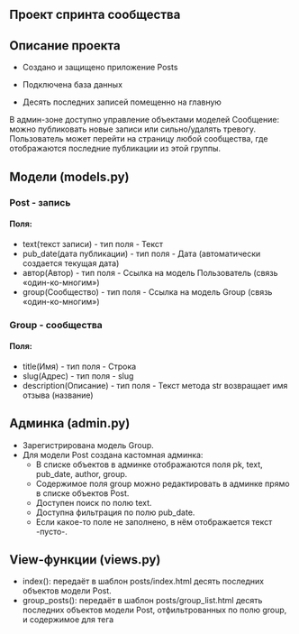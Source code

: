 ## Проект спринта сообщества
## Описание проекта

- Создано и защищено приложение Posts

- Подключена база данных

- Десять последних записей помещенно на главную

В админ-зоне доступно управление объектами моделей Сообщение: можно публиковать новые записи или сильно/удалять тревогу. Пользователь может перейти на страницу любой сообщества, где отображаются последние публикации из этой группы.

## Модели (models.py)
### Post - запись
#### Поля:
- text(текст записи) - тип поля - Текст
- pub_date(дата публикации) - тип поля - Дата (автоматически создается текущая дата)
- автор(Автор) - тип поля - Ссылка на модель Пользователь (связь «один-ко-многим»)
- group(Сообщество) - тип поля - Ссылка на модель Group (связь «один-ко-многим»)

### Group - сообщества
#### Поля:
- title(Имя) - тип поля - Строка
- slug(Адрес) - тип поля - slug
- description(Описание) - тип поля - Текст метода str возвращает имя отзыва (название)

## Админка (admin.py)
- Зарегистрирована модель Group.
- Для модели Post создана кастомная админка:
    - В списке объектов в админке отображаются поля pk, text, pub_date, author, group.
    - Содержимое поля group можно редактировать в админке прямо в списке объектов Post.
    - Доступен поиск по полю text.
    - Доступна фильтрация по полю pub_date.
    - Если какое-то поле не заполнено, в нём отображается текст -пусто-.

## View-функции (views.py)
- index(): передаёт в шаблон posts/index.html десять последних объектов модели Post.
- group_posts(): передаёт в шаблон posts/group_list.html десять последних объектов модели Post, отфильтрованных по полю group, и содержимое для тега <title>.

## Адреса (urls.py)
- Для приложения Posts установлен namespace='posts'.
Для главной страницы установлен name='index'.
Страница с постами из определённой группы доступна по URL вида group/<slug>/.
- Для страницы с постами группы установлен name='group_list'.

## Шаблоны
- Файлы шаблонов хранятся на уровне проекта.
- Шаблоны разбиты на логические блоки и собираются с помощью тегов include и extend.
- К шаблонам подключена статика.
- Шаблоны соответствуют дизайну:
web_hw02_community_with_text.zip
- В шаблоне index.html ссылка <a href="">все записи группы</a> адресует пользователя на страницу той группы, которой принадлежит пост.
- Из view-функций в словаре context передаётся основное содержимое страницы.
- Содержимое тега <title> — для разных страниц разное:
    - для страницы группы: Записи сообщества <имя_группы>;
    - для главной страницы: Последние обновления на сайте.
    
 ## Запуск проекта

Клонируйте репозиторий и перейдите в него в командной строке:
```
git clone https://github.com/Alexander28-31/hw02_community.git
```
```
cd hw02_community 
```

Создайте виртуальное окружение и активируйте его
```
python -m venv venv
```
```
source venv/Scripts/activate
```

Установите зависимости из файла 
```
pip install -r requirements.txt
```

Создайте миграции и запустите их
```
python manage.py makemigrations
```
```
python manage.py migrate
```

Есть возможность создать суперпользователя
```
python manage.py createsuperuser 
```

Запустите проект
```
python manage.py runserver
```
